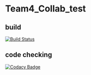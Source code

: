 # Team4_Collab_test
## build
[![Build Status](https://travis-ci.org/SPDS-Team-4/Team-4-Collab.svg?branch=master)](https://travis-ci.org/SPDS-Team-4/Team-4-Collab)
## code checking
[![Codacy Badge](https://app.codacy.com/project/badge/Grade/bfecc915dca9402a93501bdd382e3f87)](https://www.codacy.com/gh/SPDS-Team-4/Team-4-Collab?utm_source=github.com&amp;utm_medium=referral&amp;utm_content=SPDS-Team-4/Team-4-Collab&amp;utm_campaign=Badge_Grade)
